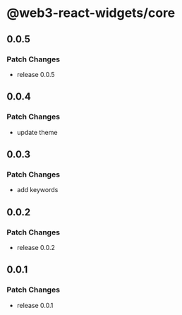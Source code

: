 # @web3-react-widgets/core

## 0.0.5

### Patch Changes

- release 0.0.5

## 0.0.4

### Patch Changes

- update theme

## 0.0.3

### Patch Changes

- add keywords

## 0.0.2

### Patch Changes

- release 0.0.2

## 0.0.1

### Patch Changes

- release 0.0.1
